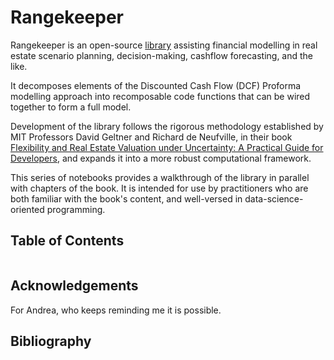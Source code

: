 # Rangekeeper

Rangekeeper is an open-source [library](https://github.com/daniel-fink/rangekeeper) assisting financial modelling in real estate scenario planning, decision-making, cashflow forecasting, and the like.

It decomposes elements of the Discounted Cash Flow (DCF) Proforma modelling approach into recomposable code functions that can be wired together to form a full model.

Development of the library follows the rigorous methodology established by MIT Professors David Geltner and Richard de Neufville, in their book [Flexibility and Real Estate Valuation
under Uncertainty: A Practical Guide for Developers](https://www.wiley.com/go/geltner-deneufville/flexibility-and-real-estate-valuation), and expands it into a more robust computational framework.

This series of notebooks provides a walkthrough of the library in parallel with chapters of the book. It is intended for use by practitioners who are both familiar with the book's content, and well-versed in data-science-oriented programming. 

## Table of Contents
```{tableofcontents}
```

## Acknowledgements
For Andrea, who keeps reminding me it is possible.

## Bibliography
```{bibliography}
```
